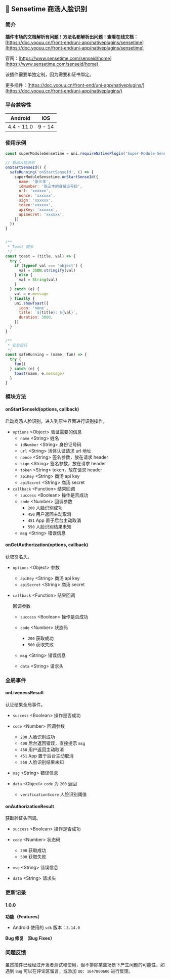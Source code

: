 ## 📌 Sensetime 商汤人脸识别

### 简介

**插件市场的文档解析有问题！方法名都解析出问题！查看在线文档：**[https://doc.yoouu.cn/front-end/uni-app/nativeplugins/sensetime](https://doc.yoouu.cn/front-end/uni-app/nativeplugins/sensetime)

官网：[https://www.sensetime.com/senseid/home](https://www.sensetime.com/senseid/home)

该插件需要单独定制，因为需要和证书绑定。

更多插件：[https://doc.yoouu.cn/front-end/uni-app/nativeplugins/](https://doc.yoouu.cn/front-end/uni-app/nativeplugins/)

### 平台兼容性

|  Android   |  iOS   |
| :--------: | :----: |
| 4.4 - 11.0 | 9 - 14 |

### 使用示例

```javascript
const superModuleSensetime = uni.requireNativePlugin('Super-Module-Sensetime')

// 启动人脸识别
onStartSenseId() {
  safeRunning('onStartSenseId', () => {
    superModuleSensetime.onStartSenseId({
      name: '张三丰',
      idNumber: '张三丰的身份证号码',
      url: 'xxxxxx',
      nonce: 'xxxxxx',
      sign: 'xxxxxx',
      token:'xxxxxx',
      apiKey: 'xxxxxx',
      apiSecret: 'xxxxxx',
    })
  })
}


/**
 * Toast 提示
 */
const toast = (title, val) => {
  try {
    if (typeof val === 'object') {
      val = JSON.stringify(val)
    } else {
      val = String(val)
    }
  } catch (e) {
    val = e.message
  } finally {
    uni.showToast({
      icon: 'none',
      title: `${title}: ${val}`,
      duration: 3000,
    })
  }
}

/**
 * 安全运行
 */
const safeRunning = (name, fun) => {
  try {
    fun()
  } catch (e) {
    toast(name, e.message)
  }
}
```

### 模块方法

#### onStartSenseId(options, callback)

启动商汤人脸识别，进入到原生界面进行识别操作。

- `options` <Object\> 验证需要的信息
  - `name` <String\> 姓名
  - `idNumber` <String\> 身份证号码
  - `url` <String\> 活体认证请求 url 地址
  - `nonce` <String\> 签名参数，放在请求 header
  - `sign` <String\> 签名参数，放在请求 header
  - `token` <String\> token，放在请求 header
  - `apiKey` <String\> 商汤 api key
  - `apiSecret` <String\> 商汤 secret
- `callback` <Function\> 结果回调
  - `success` <Boolean\> 操作是否成功
  - `code` <Number\> 回调参数
    - `200` 人脸识别成功
    - `450` 用户返回主动取消
    - `451` App 置于后台主动取消
    - `550` 人脸识别结果未知
  - `msg` <String\> 错误信息

#### onGetAuthorization(options, callback)

获取签名头。

- `options` <Object\> 参数

  - `apiKey` <String\> 商汤 api key
  - `apiSecret` <String\> 商汤 secret

- `callback` <Function\> 结果回调

  回调参数

  - `success` <Boolean\> 操作是否成功

  - `code` <Number\> 状态码
    - `200` 获取成功
    - `500` 获取失败
  - `msg` <String\> 错误信息
  - `data` <String\> 请求头

### 全局事件

#### onLivenessResult

认证结果全局事件。

- `success` <Boolean\> 操作是否成功

- `code` <Number\> 回调参数
  - `200` 人脸识别成功
  - `400` 后台返回错误，直接提示 `msg`
  - `450` 用户返回主动取消
  - `451` App 置于后台主动取消
  - `550` 人脸识别结果未知
- `msg` <String\> 错误信息
- `data` <Object\> `code` 为 `200` 返回
  - `verificationScore` 人脸识别阈值

#### onAuthorizationResult

获取验证头回调。

- `success` <Boolean\> 操作是否成功

- `code` <Number\> 状态码
  - `200` 获取成功
  - `500` 获取失败
- `msg` <String\> 错误信息
- `data` <String\> 请求头

### 更新记录

#### 1.0.0

**功能（Features）**

- Android 使用的 `sdk` 版本：`3.14.0`

**Bug 修复 （Bug Fixes）**

### 问题反馈

虽然插件已经经过开发者测试和使用，但不排除某些场景下产生问题的可能性，如遇到 `Bug` 可以在评论区留言，或添加 `QQ: 1647800606` 进行反馈。
